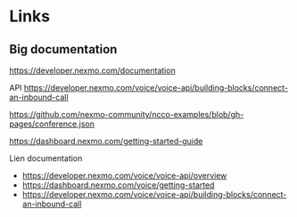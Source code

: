 # Links


## Big documentation
https://developer.nexmo.com/documentation

API
https://developer.nexmo.com/voice/voice-api/building-blocks/connect-an-inbound-call

https://github.com/nexmo-community/ncco-examples/blob/gh-pages/conference.json

https://dashboard.nexmo.com/getting-started-guide

Lien documentation

- https://developer.nexmo.com/voice/voice-api/overview
- https://dashboard.nexmo.com/voice/getting-started
- https://developer.nexmo.com/voice/voice-api/building-blocks/connect-an-inbound-call
